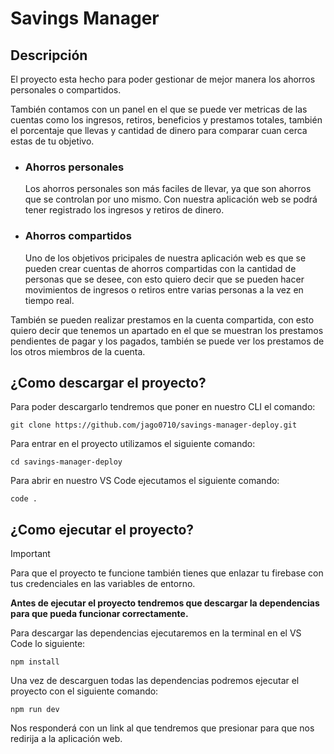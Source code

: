# Savings Manager
## Descripción
El proyecto esta hecho para poder gestionar de mejor manera los ahorros personales o compartidos.

También contamos con un panel en el que se puede ver metricas de las cuentas como los ingresos, retiros, beneficios y prestamos totales, también el porcentaje que llevas y cantidad de dinero para comparar cuan cerca estas de tu objetivo.

* ### Ahorros personales
  Los ahorros personales son más faciles de llevar, ya que son ahorros que se controlan por uno mismo. Con nuestra aplicación web se podrá tener registrado los ingresos y retiros de dinero.
  
* ### Ahorros compartidos
  Uno de los objetivos pricipales de nuestra aplicación web es que se pueden crear cuentas de ahorros compartidas con la cantidad de personas que se desee, con esto quiero decir que se pueden hacer movimientos de ingresos o retiros entre varias personas a la vez en tiempo real.

También se pueden realizar prestamos en la cuenta compartida, con esto quiero decir que tenemos un apartado en el que se muestran los prestamos pendientes de pagar y los pagados, también se puede ver los prestamos de los otros miembros de la cuenta. 

## ¿Como descargar el proyecto?

Para poder descargarlo tendremos que poner en nuestro CLI el comando:
```
git clone https://github.com/jago0710/savings-manager-deploy.git
```
Para entrar en el proyecto utilizamos el siguiente comando:
```
cd savings-manager-deploy
```
Para abrir en nuestro VS Code ejecutamos el siguiente comando:
```
code .
```

## ¿Como ejecutar el proyecto?

> [!IMPORTANT]
> Para que el proyecto te funcione también tienes que enlazar tu firebase con tus credenciales en las variables de entorno.

**Antes de ejecutar el proyecto tendremos que descargar la dependencias para que pueda funcionar correctamente.**

Para descargar las dependencias ejecutaremos en la terminal en el VS Code lo siguiente:

```
npm install
```

Una vez de descarguen todas las dependencias podremos ejecutar el proyecto con el siguiente comando:

```
npm run dev
```

Nos responderá con un link al que tendremos que presionar para que nos redirija a la aplicación web.

